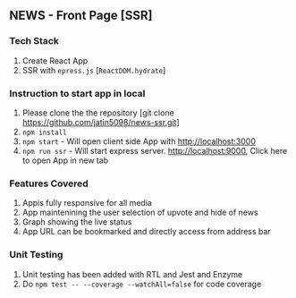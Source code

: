## NEWS - Front Page [SSR]

### Tech Stack

1. Create React App
2. SSR with `epress.js` [`ReactDOM.hydrate`]

### Instruction to start app in  local

1. Please clone the the repository [git clone https://github.com/jatin5098/news-ssr.git]
2. `npm install`
3. `npm start` - Will open client side App with [http://localhost:3000](http://localhost:3000)
4. `npm run ssr` - Will start express server. [http://localhost:9000](http://localhost:9000), Click here to open App in new tab

### Features Covered

1. Appis fully responsive for all media
2. App maintenining the user selection of upvote and hide of news
3. Graph showing the live status
4. App URL can be bookmarked and directly access from address bar

### Unit Testing
1. Unit testing has been added with RTL and Jest and Enzyme
2. Do  `npm test -- --coverage --watchAll=false` for code coverage
